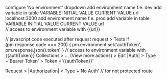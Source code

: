 configure 'No environment' dropdown 
    add environment name f.e. dev
        add variable in table
            VARIABLE        INITIAL VALUE       CURRENT VALUE
            url             localhost:3000
    add environment name f.e. prod
        add variable in table
            VARIABLE        INITIAL VALUE       CURRENT VALUE
            url             
    // access to environment variable with {{url}}



// javascript code executed after request 
    request > Tests
    if (pm.response.code === 200) {
        pm.environment.set('authToken', pm.response.json().token)
    }
    // access to environment variable with {{authToken}}
    Collections > ... (View more actions) > Edit
        |Auth| > Type +'Bearer Token' > Token ='{{authToken}}'

Request > |Authorization| > Type +'No Auth' // for not protected route
